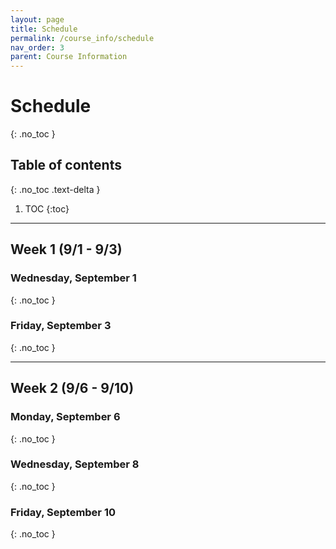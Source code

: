 ```yaml
---
layout: page
title: Schedule
permalink: /course_info/schedule
nav_order: 3
parent: Course Information
---
```


# Schedule
{: .no_toc }

## Table of contents
{: .no_toc .text-delta }

1. TOC
{:toc}

***

## Week 1 (9/1 - 9/3)

### Wednesday, September 1
{: .no_toc }

### Friday, September 3
{: .no_toc }

***

## Week 2 (9/6 - 9/10)

### Monday, September 6
{: .no_toc }

### Wednesday, September 8
{: .no_toc }

### Friday, September 10
{: .no_toc }
